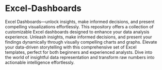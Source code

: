 # Excel-Dashboards
Excel Dashboards—unlock insights, make informed decisions, and present compelling visualizations effortlessly.
This repository offers a collection of customizable Excel dashboards designed to enhance your data analysis experience. Unleash insights, make informed decisions, and present your findings dynamically through visually compelling charts and graphs. Elevate your data-driven storytelling with this comprehensive set of Excel templates, perfect for both beginners and experienced analysts. Dive into the world of insightful data representation and transform raw numbers into actionable intelligence effortlessly.
